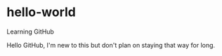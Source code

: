 # hello-world
Learning GitHub

Hello GitHub, I'm new to this but don't plan on staying that way for long.
